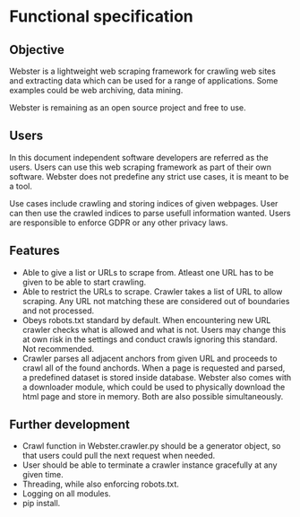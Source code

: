 # Functional specification
## Objective
Webster is a lightweight web scraping framework for crawling web sites and extracting data which can be used for a range of applications. Some examples could be web archiving, data mining.

Webster is remaining as an open source project and free to use.

## Users
In this document independent software developers are referred as the users. Users can use this web scraping framework as part of their own software. Webster does not predefine any strict use cases, it is meant to be a tool.

Use cases include crawling and storing indices of given webpages. User can then use the crawled indices to parse usefull information wanted. Users are responsible to enforce GDPR or any other privacy laws.

## Features
+ Able to give a list or URLs to scrape from. Atleast one URL has to be given to be able to start crawling.
+ Able to restrict the URLs to scrape. Crawler takes a list of URL to allow scraping. Any URL not matching these are considered out of boundaries and not processed.
+ Obeys robots.txt standard by default. When encountering new URL crawler checks what is allowed and what is not. Users may change this at own risk in the settings and conduct crawls ignoring this standard. Not recommended.
+ Crawler parses all adjacent anchors from given URL and proceeds to crawl all of the found anchords. When a page is requested and parsed, a predefined dataset is stored inside database. Webster also comes with a downloader module, which could be used to physically download the html page and store in memory. Both are also possible simultaneously.

## Further development
+ Crawl function in Webster.crawler.py should be a generator object, so that users could pull the next request when needed.
+ User should be able to terminate a crawler instance gracefully at any given time.
+ Threading, while also enforcing robots.txt.
+ Logging on all modules.
+ pip install.


